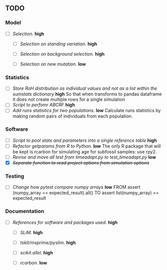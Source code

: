 ## TODO

### Model

- [ ] *Selection.* **high**
  - [ ] *Selection on standing variation.* **high**
  - [ ] *Selection on background selection.* **high**
  - [ ] *Selection on new mutation.* **low**


### Statistics

- [ ] *Store RoH distribution as individual values and not as a list within the sumstats dictionary* **high** So that when transforms to pandas dataframe it does not create multiple rows for a single simulation
- [ ] *Script to perfomr ABCRF* **high**
- [ ] *Add runs statistics for two populations.* **low** Calculate runs statistics by making random pairs of individuals from each population.

### Software

- [ ] *Script to pool stats and parameters into a single reference table* **high**
- [ ] *Refactor getparams from R to Python.* **low** The only R package that will be kept is rcarbon for simulating age for subfossil samples: use rpy2.
- [ ] *Revise and move all test from timeadapt.py to test_timeadapt.py* **low**
- [x] ~~*Separate function to read project options from simulation options*~~

### Testing

- [ ] *Change how pytest compare numpy arrays* **low** FROM assert (numpy_array == expected_result).all() TO assert list(numpy_array) == expected_result

### Documentation

- [ ] *References for software and packages used.* **high**
  - [ ] *SLiM.* **high**
  - [ ] *tskit/msprime/pyslim.* **high**
  - [ ] *scikit.allel.* **high**
  - [ ] *rcarbon.* **low**
  